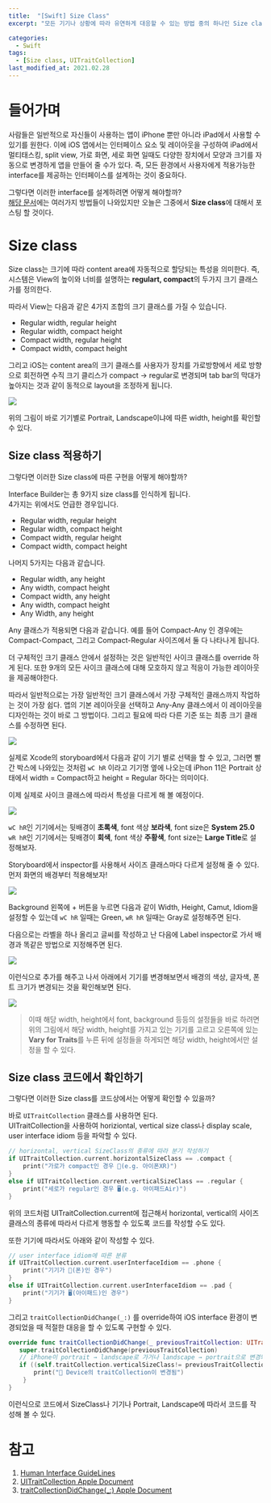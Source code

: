 ```yaml
---
title:  "[Swift] Size Class"
excerpt: "모든 기기나 상황에 따라 유연하게 대응할 수 있는 방법 중의 하나인 Size class에 대해서 알아보자."

categories:
  - Swift
tags:
  - [Size class, UITraitCollection]
last_modified_at: 2021.02.28
---
```


# 들어가며
사람들은 일반적으로 자신들이 사용하는 앱이 iPhone 뿐만 아니라 iPad에서 사용할 수 있기를 원한다.
이에 iOS 앱에서는 인터페이스 요소 및 레이아웃을 구성하여 iPad에서 멀티태스킹, split view, 가로 화면, 세로 화면 일때도 다양한 장치에서 모양과 크기를 자동으로 변경하게 앱을 만들어 줄 수가 있다. 
즉, 모든 환경에서 사용자에게 적용가능한 interface를 제공하는 인터페이스를 설계하는 것이 중요하다.

그렇다면 이러한 interface를 설계하려면 어떻게 해야할까? <br>
[해당 문서](https://developer.apple.com/design/human-interface-guidelines/ios/visual-design/adaptivity-and-layout/)에는 여러가지 방법들이 나와있지만 오늘은 그중에서 **Size class**에 대해서 포스팅 할 것이다.

# Size class
Size class는 크기에 따라 content area에 자동적으로 할당되는 특성을 의미한다.
즉, 시스템은 View의 높이와 너비를 설명하는 **regulart, compact**의 두가지 크기 클래스가를 정의한다. 

따라서 View는 다음과 같은 4가지 조합의 크기 클래스를 가질 수 있습니다.
- Regular width, regular height
- Regular width, compact height
- Compact width, regular height
- Compact width, compact height

그리고 iOS는 content area의 크기 클래스를 사용자가 장치를 가로방향에서 세로 방향으로 회전하면 
수직 크기 클리스가 compact → regular로 변경되며 tab bar의 막대가 높아지는 것과 같이 동적으로 layout을 조정하게 됩니다. 

![](https://images.velog.io/images/minni/post/e600d984-ba61-4761-aa60-4ef429fe3a7b/image.png) 

위의 그림이 바로 기기별로 Portrait, Landscape이냐에 따른 width, height를 확인할 수 있다. 


## Size class 적용하기
그렇다면 이러한 Size class에 따른 구현을 어떻게 해야할까?

Interface Builder는 총 9가지 size class를 인식하게 됩니다. <br>
4가지는 위에서도 언급한 경우입니다.
- Regular width, regular height
- Regular width, compact height
- Compact width, regular height
- Compact width, compact height

나머지 5가지는 다음과 같습니다.
- Regular width, any height
- Any width, compact height
- Compact width, any height
- Any width, compact height
- Any Width, any height

Any 클래스가 적용되면 다음과 같습니다. 예를 들어 Compact-Any 인 경우에는 Compact-Compact, 그리고 Compact-Regular 사이즈에서 둘 다 나타나게 됩니다. 

더 구체적인 크기 클래스 안에서 설정하는 것은 일반적인 사이크 클래스를 override 하게 된다. 
또한 9개의 모든 사이크 클래스에 대해 모호하지 않고 적응이 가능한 레이아웃을 제공해야한다.

따라서 일반적으로는 가장 일반적인 크기 클래스에서 가장 구체적인 클래스까지 작업하는 것이 가장 쉽다.
앱의 기본 레이아웃을 선택하고 Any-Any 클래스에서 이 레이아웃을 디자인하는 것이  바로 그 방법이다.
그리고 필요에 따라 다른 기준 또는 최종 크기 클래스를 수정하면 된다. 

![](https://images.velog.io/images/minni/post/f346b408-c6f4-47da-b26b-fc7bbb10ffcb/image.png) 

실제로 Xcode의 storyboard에서 다음과 같이 기기 별로 선택을 할 수 있고, 
그러면 빨간 박스에 나와있는 것처럼 `wC hR` 이라고 기기명 옆에 나오는데 
iPhon 11은 Portrait 상태에서 width = Compact하고 height = Regular 하다는 의미이다. 

이제 실제로 사이크 클래스에 따라서 특성을 다르게 해 볼 예정이다. 

![](https://images.velog.io/images/minni/post/1802a41f-3683-4146-ad46-cfdee26bdfb9/image.png) 

`wC hR`인 기기에서는 뒷배경이 **초록색**, font 색상 **보라색**, font size은 **System 25.0** <br>
`wR hR`인 기기에서는 뒷배경이 **회색**, font 색상 **주황색**, font size는 **Large Title**로 설정해보자.

Storyboard에서 inspector를 사용해서 사이즈 클래스마다 다르게 설정해 줄 수 있다. <br>
먼저 화면의 배경부터 적용해보자! 

![](https://images.velog.io/images/minni/post/9d846516-1ba7-429d-aee6-aeb09beea458/image.png) 

Background 왼쪽에 + 버튼을 누르면 다음과 같이 Width, Height, Camut, Idiom을 설정할 수 있는데
`wC hR` 일때는 Green, `wR hR` 일때는 Gray로 설정해주면 된다. 

다음으로는 라벨을 하나 올리고 글씨를 작성하고 난 다음에 Label inspector로 가서 배경과 똑같은 방법으로 지정해주면 된다. 

![](https://images.velog.io/images/minni/post/b400191a-bace-4771-90d8-773526f5a262/image.png) 

이런식으로 추가를 해주고 나서 아래에서 기기를 변경해보면서 배경의 색상, 글자색, 폰트 크기가 변경되는 것을 확인해보면 된다. 


![](https://images.velog.io/images/minni/post/e9d55013-5159-4ad0-b4a7-5a2bb9e15725/image.png) 

> 이때 해당 width, height에서 font, background 등등의 설정들을 바로 하려면 위의 그림에서 해당 width, height를 가지고 있는 기기를 고르고 오른쪽에 있는 **Vary for Traits**를 누른 뒤에 설정들을 하게되면 해당 width, height에서만 설정을 할 수 있다. 


## Size class 코드에서 확인하기
그렇다면 이러한 Size class를 코드상에서는 어떻게 확인할 수 있을까?

바로 `UITraitCollection` 클래스를 사용하면 된다. <br>
UITraitCollection을 사용하여 horiziontal, vertical size class나 display scale, user interface idiom 등을 파악할 수 있다. 

```swift
// horizontal, vertical SizeClass의 종류에 따라 분기 작성하기
if UITraitCollection.current.horizontalSizeClass == .compact {
    print("가로가 compact인 경우 📱(e.g. 아이폰XR)")
}
else if UITraitCollection.current.verticalSizeClass == .regular {
    print("세로가 regular인 경우 🖥(e.g. 아이패드Air)")
}
```
위의 코드처럼 UITraitCollection.current에 접근해서 horizontal, vertical의 사이즈 클래스의 종류에 따라서 다르게 행동할 수 있도록 코드를 작성할 수도 있다. 

또한 기기에 따라서도 아래와 같이 작성할 수 있다. 
```swift
// user interface idiom에 따른 분류
if UITraitCollection.current.userInterfaceIdiom == .phone {
    print("기기가 📱(폰)인 경우")
}
else if UITraitCollection.current.userInterfaceIdiom == .pad {
    print("기기가 🖥(아이패드)인 경우")
}
```
그리고 `traitCollectionDidChange(_:)` 를 override하여 iOS interface 환경이 변경되었을 때 
적절한 대응을 할 수 있도록 구현할 수 있다. 
```swift
override func traitCollectionDidChange(_ previousTraitCollection: UITraitCollection?) {
   super.traitCollectionDidChange(previousTraitCollection)
   // iPhone이 portrait → landscape로 가거나 landscape → portrait으로 변경되는 경우
   if ((self.traitCollection.verticalSizeClass!= previousTraitCollection!.verticalSizeClass) || (self.traitCollection.horizontalSizeClass != previousTraitCollection!.horizontalSizeClass)) {
       print("🙋 Device의 traitCollection이 변경됨")
    }
}
```
 
이런식으로 코드에서 SizeClass나 기기나 Portrait, Landscape에 따라서 코드를 작성해 볼 수 있다. 


# 참고
1. [Human Interface GuideLines](https://developer.apple.com/design/human-interface-guidelines/ios/visual-design/adaptivity-and-layout/) <br>
2. [UITraitCollection Apple Document](https://developer.apple.com/documentation/uikit/uitraitcollection) <br>
3. [traitCollectionDidChange(\_:) Apple Document](https://developer.apple.com/documentation/uikit/uitraitenvironment/1623516-traitcollectiondidchange) <br>